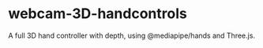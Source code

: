 # webcam-3D-handcontrols
A full 3D hand controller with depth, using @mediapipe/hands and Three.js.
